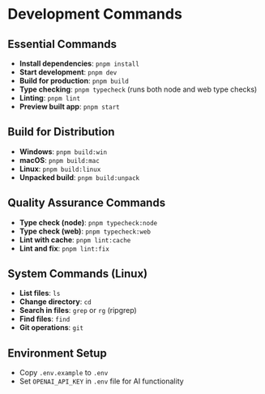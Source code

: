 # Development Commands

## Essential Commands
- **Install dependencies**: `pnpm install`
- **Start development**: `pnpm dev`
- **Build for production**: `pnpm build`
- **Type checking**: `pnpm typecheck` (runs both node and web type checks)
- **Linting**: `pnpm lint`
- **Preview built app**: `pnpm start`

## Build for Distribution
- **Windows**: `pnpm build:win`
- **macOS**: `pnpm build:mac` 
- **Linux**: `pnpm build:linux`
- **Unpacked build**: `pnpm build:unpack`

## Quality Assurance Commands
- **Type check (node)**: `pnpm typecheck:node`
- **Type check (web)**: `pnpm typecheck:web`
- **Lint with cache**: `pnpm lint:cache`
- **Lint and fix**: `pnpm lint:fix`

## System Commands (Linux)
- **List files**: `ls`
- **Change directory**: `cd`
- **Search in files**: `grep` or `rg` (ripgrep)
- **Find files**: `find`
- **Git operations**: `git`

## Environment Setup
- Copy `.env.example` to `.env`
- Set `OPENAI_API_KEY` in `.env` file for AI functionality